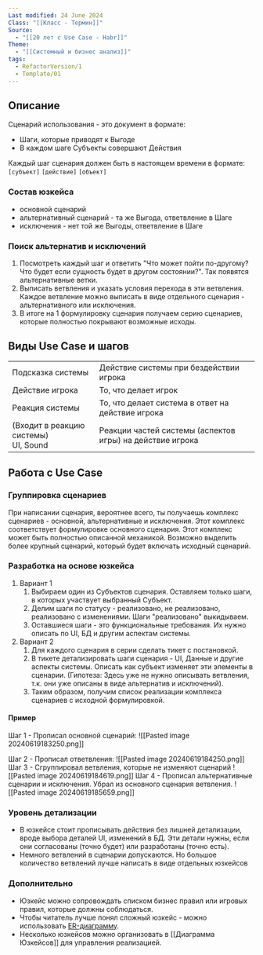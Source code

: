 ```yaml
---
Last modified: 24 June 2024
Class: "[[Класс - Термин]]"
Source:
  - "[[20 лет с Use Case - Habr]]"
Theme:
  - "[[Системный и бизнес анализ]]"
tags:
  - RefactorVersion/1
  - Template/01
---
```

## Описание
Сценарий использования - это документ в формате:
- Шаги, которые приводят к Выгоде
- В каждом шаге Субъекты совершают Действия

Каждый шаг сценария должен быть в настоящем времени в формате: `[субъект]` `[действие]` `[объект]`

### Состав юзкейса
- основной сценарий
- альтернативный сценарий - та же Выгода, ответвление в Шаге
- исключения - нет той же Выгоды, ответвление в Шаге

### Поиск альтернатив и исключений
1. Посмотреть каждый шаг и ответить "Что может пойти по-другому? Что будет если сущность будет в другом состоянии?". Так появятся альтернативные ветки.
2. Выписать ветвления и указать условия перехода в эти ветвления. Каждое ветвление можно выписать в виде отдельного сценария - альтернативного или исключения.
3. В итоге на 1 формулировку сценария получаем серию сценариев, которые полностью покрывают возможные исходы.

## Виды Use Case и шагов

|                                         |                                                           |
| --------------------------------------- | --------------------------------------------------------- |
| Подсказка системы                       | Действие системы при бездействии игрока                   |
| Действие игрока                         | То, что делает игрок                                      |
| Реакция системы                         | То, что делает система в ответ на действие игрока         |
| (Входит в реакцию системы)<br>UI, Sound | Реакции частей системы (аспектов игры) на действие игрока |

## Работа с Use Case
### Группировка сценариев
При написании сценария, вероятнее всего, ты получаешь комплекс сценариев - основной, альтернативные и исключения.
Этот комплекс соответствует формулировке основного сценария. Этот комплекс может быть полностью описанной механикой.
Возможно выделить более крупный сценарий, который будет включать исходный сценарий. 

### Разработка на основе юзкейса
1. Вариант 1
	1. Выбираем один из Субъектов сценария. Оставляем только шаги, в которых участвует выбранный Субъект.
	2. Делим шаги по статусу - реализовано, не реализовано, реализовано с изменениями. Шаги "реализовано" выкидываем.
	3. Оставшиеся шаги - это функциональные требования. Их нужно описать по UI, БД и другим аспектам системы.
2. Вариант 2
	1. Для каждого сценария в серии сделать тикет с постановкой. 
	2. В тикете детализировать шаги сценария - UI, Данные и другие аспекты системы. Описать как субъект изменяет эти элементы в сценарии. (Гипотеза: Здесь уже не нужно описывать ветвления, т.к. они уже описаны в виде альтернатив и исключений).
	3. Таким образом, получим список реализации комплекса сценариев с исходной формулировкой.
#### Пример
 Шаг 1 - Прописал основной сценарий:
![[Pasted image 20240619183250.png]]

Шаг 2 - Прописал ответвления:
![[Pasted image 20240619184250.png]]
Шаг 3 - Сгруппировал ветвления, которые не изменяют сценарий
![[Pasted image 20240619184619.png]]
Шаг 4 - Прописал альтернативные сценарии и исключения. Убрал из основного сценария ветвления.
![[Pasted image 20240619185659.png]]

### Уровень детализации
- В юзкейсе стоит прописывать действия без лишней детализации, вроде выбора деталей UI, изменений в БД. Эти детали нужны, если они согласованы (точно будет) или разработаны (точно есть).
- Немного ветвлений в сценарии допускаются. Но большое количество ветвлений лучше написать в виде отдельных юзкейсов

### Дополнительно
- Юзкейс можно сопровождать списком бизнес правил или игровых правил, которые должны соблюдаться.
- Чтобы читатель лучше понял сложный юзкейс - можно использовать [ER-диаграмму](ER-диаграмма.md).
- Несколько юзкейсов можно организовать в [[Диаграмма Юзкейсов]] для управления реализацией.

